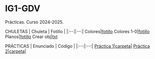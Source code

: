 # IG1-GDV
Prácticas. Curso 2024-2025.

CHULETAS
| Chuleta | Fotillo |
|:--:|:--:|
Colores|[fotillo](https://github.com/nievesag/IG1/blob/main/chuletas/TablaDeColoresHTML-HEX-RGB.jpg)
Colores 1-0|[fotillo](https://github.com/nievesag/IG1/blob/main/chuletas/colores_1.0.jpg)
Planos|[fotillo](https://github.com/nievesag/IG1/blob/main/chuletas/planosa.png)
Crear obj|[txt](https://github.com/nievesag/IG1/blob/main/chuletas/Pasos.txt)

PRÁCTICAS
| Enunciado | Código |
|:--:|:--:|
[Práctica 1](https://github.com/nievesag/IG1/blob/main/PRACTICA%201/IG_p1.pdf)|[carpeta](https://github.com/nievesag/IG1/tree/main/PRACTICA%201/IGProjects_x64_VS2022)|
[Práctica 2](https://github.com/nievesag/IG1/blob/main/PRACTICA%202/IG1_p2.pdf)|[carpeta](https://github.com/nievesag/IG1/tree/main/PRACTICA%202/IGProjects_x64_VS2022)|
